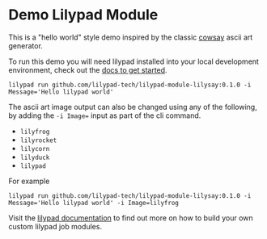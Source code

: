 # Demo Lilypad Module

This is a "hello world" style demo inspired by the classic [cowsay](https://en.wikipedia.org/wiki/Cowsay) ascii art generator. 

To run this demo you will need lilypad installed into your local development environment, check out the [docs to get started](https://lilypad.team/cli). 

```
lilypad run github.com/lilypad-tech/lilypad-module-lilysay:0.1.0 -i Message='Hello lilypad world'
```

The ascii art image output can also be changed using any of the following, by adding the `-i Image=` input as part of the cli command. 

- `lilyfrog`
- `lilyrocket`
- `lilycorn`
- `lilyduck`
- `lilypad`

For example 

```
lilypad run github.com/lilypad-tech/lilypad-module-lilysay:0.1.0 -i Message='Hello lilypad world' -i Image=lilyfrog
```

Visit the [lilypad documentation](https://lilypad.team/building) to find out more on how to build your own custom lilypad job modules.